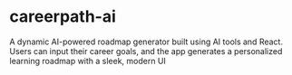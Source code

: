 # careerpath-ai
A dynamic AI-powered roadmap generator built using AI tools and React. Users can input their career goals, and the app generates a personalized learning roadmap with a sleek, modern UI

